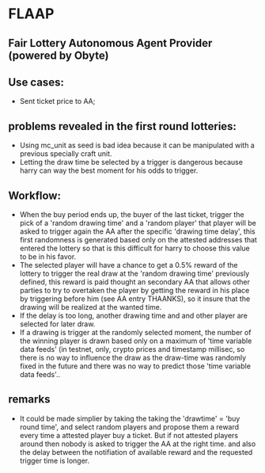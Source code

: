 # FLAAP
## Fair Lottery Autonomous Agent Provider (powered by Obyte)

## Use cases:
* Sent ticket price to AA;

## problems revealed in the first round lotteries:
* Using mc_unit as seed is bad idea because it can be manipulated with a previous specially craft unit.
* Letting the draw time be selected by a trigger is dangerous because harry can way the best moment for his odds to trigger.

## Workflow:
* When the buy period ends up, the buyer of the last ticket, trigger the pick of a 'random drawing time' and a 'random player' that player will be asked to trigger again the AA after the specific 'drawing time delay', this first randomness is generated based only on the attested addresses that entered the lottery so that is this difficult for harry to choose this value to be in his favor. 
* The selected player will have a chance to get a 0.5% reward of the lottery to trigger the real draw at the 'random drawing time' previously defined, this reward is paid thought an secondary AA that allows other parties to try to overtaken the player by getting the reward in his place by triggering before him (see AA entry THAANKS), so it insure that the drawing will be realized at the wanted time. 
* If the delay is too long, another drawing time and and other player are selected for later draw. 
* If a drawing is trigger at the randomly selected moment, the number of the winning player is drawn based only on a maximum of 'time variable data feeds' (in testnet, only, crypto prices and timestamp millisec, so there is no way to influence the draw as the draw-time was randomly fixed in the future and there was no way to predict those 'time variable data feeds'..

## remarks
* It could be made simplier by taking the taking the 'drawtime' = 'buy round time', and select random players and propose them a reward every time a attested player buy a ticket. But if not attested players around then nobody is asked to trigger the AA at the right time. and also the delay between the notifiation of available reward and the requested trigger time is longer.
